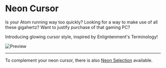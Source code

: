 # Neon Cursor

Is your Atom running way too quickly? Looking for a way to make use of all these gigahertz? Want to justify purchase of that gaming PC?

Introducing glowing cursor style, inspired by Enligntenment's Terminology!

![Preview](https://cloud.githubusercontent.com/assets/7157049/3741066/1b71afba-175c-11e4-886e-319b5edac203.gif)

---

To complement your neon cursor, there is also [Neon Selection](https://atom.io/packages/neon-selection) available.